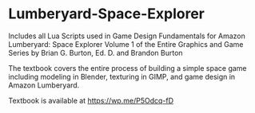 # Lumberyard-Space-Explorer
Includes all Lua Scripts used in Game Design Fundamentals for Amazon Lumberyard: Space Explorer
Volume 1 of the Entire Graphics and Game Series by Brian G. Burton, Ed. D. and Brandon Burton

The textbook covers the entire process of building a simple space game including modeling in Blender, 
texturing in GIMP, and game design in Amazon Lumberyard.

Textbook is available at https://wp.me/P5Odcq-fD

